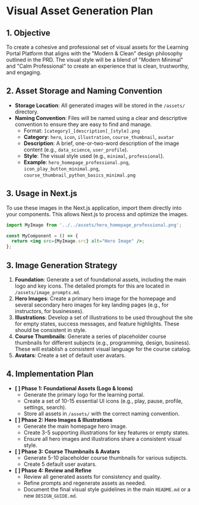 # Visual Asset Generation Plan

## 1. Objective
To create a cohesive and professional set of visual assets for the Learning Portal Platform that aligns with the "Modern & Clean" design philosophy outlined in the PRD. The visual style will be a blend of "Modern Minimal" and "Calm Professional" to create an experience that is clean, trustworthy, and engaging.

## 2. Asset Storage and Naming Convention
-   **Storage Location**: All generated images will be stored in the `/assets/` directory.
-   **Naming Convention**: Files will be named using a clear and descriptive convention to ensure they are easy to find and manage.
    -   Format: `[category]_[description]_[style].png`
    -   **Category**: `hero`, `icon`, `illustration`, `course_thumbnail`, `avatar`
    -   **Description**: A brief, one-or-two-word description of the image content (e.g., `data_science`, `user_profile`).
    -   **Style**: The visual style used (e.g., `minimal`, `professional`).
    -   **Example**: `hero_homepage_professional.png`, `icon_play_button_minimal.png`, `course_thumbnail_python_basics_minimal.png`

## 3. Usage in Next.js
To use these images in the Next.js application, import them directly into your components. This allows Next.js to process and optimize the images.
```jsx
import MyImage from '../../assets/hero_homepage_professional.png';

const MyComponent = () => {
  return <img src={MyImage.src} alt="Hero Image" />;
};
```

## 3. Image Generation Strategy
1.  **Foundation**: Generate a set of foundational assets, including the main logo and key icons. The detailed prompts for this are located in `/assets/image_prompts.md`.
2.  **Hero Images**: Create a primary hero image for the homepage and several secondary hero images for key landing pages (e.g., for instructors, for businesses).
3.  **Illustrations**: Develop a set of illustrations to be used throughout the site for empty states, success messages, and feature highlights. These should be consistent in style.
4.  **Course Thumbnails**: Generate a series of placeholder course thumbnails for different subjects (e.g., programming, design, business). These will establish a consistent visual language for the course catalog.
5.  **Avatars**: Create a set of default user avatars.

## 4. Implementation Plan
-   **[ ] Phase 1: Foundational Assets (Logo & Icons)**
    -   Generate the primary logo for the learning portal.
    -   Create a set of 10-15 essential UI icons (e.g., play, pause, profile, settings, search).
    -   Store all assets in `/assets/` with the correct naming convention.
-   **[ ] Phase 2: Hero Images & Illustrations**
    -   Generate the main homepage hero image.
    -   Create 3-5 supporting illustrations for key features or empty states.
    -   Ensure all hero images and illustrations share a consistent visual style.
-   **[ ] Phase 3: Course Thumbnails & Avatars**
    -   Generate 5-10 placeholder course thumbnails for various subjects.
    -   Create 5 default user avatars.
-   **[ ] Phase 4: Review and Refine**
    -   Review all generated assets for consistency and quality.
    -   Refine prompts and regenerate assets as needed.
    -   Document the final visual style guidelines in the main `README.md` or a new `DESIGN_GUIDE.md`.
